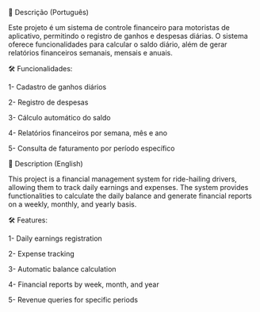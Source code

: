 📌 Descrição (Português)

Este projeto é um sistema de controle financeiro para motoristas de aplicativo, permitindo o registro de ganhos e despesas diárias. O sistema oferece funcionalidades para calcular o saldo diário, além de gerar relatórios financeiros semanais, mensais e anuais.

🛠️ Funcionalidades:

1- Cadastro de ganhos diários 

2- Registro de despesas

3- Cálculo automático do saldo

4- Relatórios financeiros por semana, mês e ano

5- Consulta de faturamento por período específico




📌 Description (English)

This project is a financial management system for ride-hailing drivers, allowing them to track daily earnings and expenses. The system provides functionalities to calculate the daily balance and generate financial reports on a weekly, monthly, and yearly basis.

🛠️ Features:

1- Daily earnings registration

2- Expense tracking

3- Automatic balance calculation

4- Financial reports by week, month, and year

5- Revenue queries for specific periods
